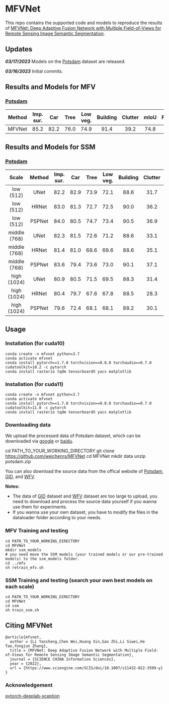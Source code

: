 # MFVNet

This repo contains the supported code and models to reproduce the results of [MFVNet: Deep Adaptive Fusion Network with Multiple Field-of-Views for Remote Sensing Image Semantic Segmentation](https://www.sciengine.com/SCIS/doi/10.1007/s11432-022-3599-y).

## Updates

***03/17/2023*** Models on the [Potsdam](https://www.isprs.org/education/benchmarks/UrbanSemLab/2d-sem-label-potsdam.aspx) dataset are released.

***03/16/2023*** Initial commits.

## Results and Models for MFV

### [Potsdam](https://www.isprs.org/education/benchmarks/UrbanSemLab/2d-sem-label-potsdam.aspx)

| Method | Imp. sur. | Car | Tree | Low veg. | Building | Clutter | mIoU | FWIoU | mF1 | model |  
| :---: | :---: | :---: | :---: | :---: | :---: | :---: | :---: | :---: | :---: | :---: |
| MFVNet | 85.2 | 82.2 | 76.0 | 74.9 | 91.4 | 39.2 | 74.8 | 81.5 | 84.3 | [github](https://github.com/weichenrs/MFVNet/releases/download/models/potsdam_mfv.pth.tar)/[google](https://drive.google.com/file/d/12rfEp1bNDdkbrLP-JPnQq7eiFT7EUxFA/view?usp=share_link)/[baidu](https://pan.baidu.com/s/1SMEj9O0uIPiKc-uR0gcgBw?pwd=3y9z) |

## Results and Models for SSM

### [Potsdam](https://www.isprs.org/education/benchmarks/UrbanSemLab/2d-sem-label-potsdam.aspx)

| Scale | Method | Imp. sur. | Car | Tree | Low veg. | Building | Clutter | mIoU | FWIoU | mF1 | model |  
| :---: | :---: | :---: | :---: | :---: | :---: | :---: | :---: | :---: | :---: | :---: | :---: |
| low (512) | UNet | 82.2 | 82.9 | 73.9 | 72.1 | 88.6 | 31.7 | 71.9 | 78.6 | 81.9 | - |
| low (512) | HRNet | 83.0 | 81.3 | 72.7 | 72.5 | 90.0 | 36.2 | 72.6 | 79.2 | 82.7 | - |
| low (512) | PSPNet | 84.0 | 80.5 | 74.7 | 73.4 | 90.5 | 36.9 | 73.3 | 80.2 | 83.2 | [github](https://github.com/weichenrs/MFVNet/releases/download/models/potsdam_s1_psp.pth.tar)/[baidu](https://pan.baidu.com/s/1vIUHiVk17u9EO-rklGTjyw?pwd=e3ie) |
| middle (768) | UNet | 82.3 | 81.5 | 72.6 | 71.2 | 88.6 | 33.1 | 71.6 | 78.3 | 81.8 | - |
| middle (768) | HRNet | 81.4 | 81.0 | 68.6 | 69.6 | 88.6 | 35.1 | 70.7 | 77.5 | 81.0 | - |
| middle (768) | PSPNet | 83.6 | 79.4 | 73.6 | 73.0 | 90.1 | 37.1 | 72.8 | 79.7 | 82.9 | [github](https://github.com/weichenrs/MFVNet/releases/download/models/potsdam_s2_psp.pth.tar)/[baidu](https://pan.baidu.com/s/1Q_bP8pDpPJAzB0CaWj4bpw?pwd=ch7a) |
| high (1024) | UNet | 80.9 | 80.5 | 71.5 | 69.5 | 88.3 | 31.4 | 70.4 | 77.2 | 80.9 | [github](https://github.com/weichenrs/MFVNet/releases/download/models/potsdam_s3_u.pth.tar)/[baidu](https://pan.baidu.com/s/1AVfZq4_hB03XUlGw4dGHGw?pwd=dury) |
| high (1024) | HRNet | 80.4 | 79.7 | 67.6 | 67.8 | 88.5 | 28.3 | 68.7 | 75.9 | 79.5 | - |
| high (1024) | PSPNet | 79.6 | 72.4 | 68.1 | 68.1 | 88.2 | 30.1 | 67.7 | 75.6 | 79.1 | - |

## Usage

### Installation (for cuda10)
```
conda create -n mfvnet python=3.7
conda activate mfvnet
conda install pytorch==1.7.0 torchvision==0.8.0 torchaudio==0.7.0 cudatoolkit=10.2 -c pytorch
conda install rasterio tqdm tensorboardX yacs matplotlib
```

### Installation (for cuda11)
```
conda create -n mfvnet python=3.7
conda activate mfvnet
conda install pytorch==1.7.0 torchvision==0.8.0 torchaudio==0.7.0 cudatoolkit=11.0 -c pytorch
conda install rasterio tqdm tensorboardX yacs matplotlib
```

### Downloading data

We upload the processed data of Potsdam dataset, which can be downloaded via [google](https://drive.google.com/drive/folders/1vRtZgEWY-3Uv1_iPDHoOurlKxtXs1EjP?usp=sharing) or [baidu](https://pan.baidu.com/s/17kmd06zmn-Zvx5MOYLIdUA?pwd=cgc2).

cd PATH_TO_YOUR_WORKING_DIRECTORY
git clone https://github.com/weichenrs/MFVNet
cd MFVNet
mkdir data
unzip potsdam.zip

You can also download the source data from the offical website of [Potsdam](https://www.isprs.org/education/benchmarks/UrbanSemLab/2d-sem-label-potsdam.aspx), [GID](https://x-ytong.github.io/project/GID.html), and [WFV](http://sendimage.whu.edu.cn/en/mfc-validation-data).

**Notes:**

- The data of [GID](https://x-ytong.github.io/project/GID.html) dataset and [WFV](http://sendimage.whu.edu.cn/en/mfc-validation-data) dataset are too large to upload, you need to download and process the source data yourself if you wanna use them for experiments.
- If you wanna use your own dataset, you have to modify the files in the dataloader folder according to your needs.

### MFV Training and testing

```
cd PATH_TO_YOUR_WORKING_DIRECTORY
cd MFVNet
mkdir ssm_models
# you need move the SSM models (your trained models or our pre-trained models) to the ssm_models folder. 
cd ../mfv
sh retrain_mfv.sh
```

### SSM Training and testing (search your own best models on each scale)
```
cd PATH_TO_YOUR_WORKING_DIRECTORY
cd MFVNet
cd ssm
sh train_ssm.sh
```

## Citing MFVNet
```
@article{mfvnet,
  author = {Li Yansheng,Chen Wei,Huang Xin,Gao Zhi,Li Siwei,He Tao,Yongjun Zhang},
  title = {MFVNet: Deep Adaptive Fusion Network with Multiple Field-of-Views for Remote Sensing Image Semantic Segmentation},
  journal = {SCIENCE CHINA Information Sciences},
  year = {2022},
  url = {https://www.sciengine.com/SCIS/doi/10.1007/s11432-022-3599-y}
}
```

### Acknowledgement
[pytorch-deeplab-xception](https://github.com/jfzhang95/pytorch-deeplab-xception)
